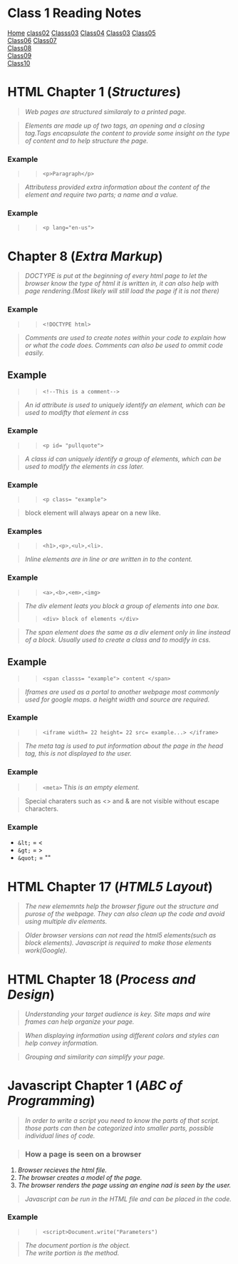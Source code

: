 # **Class 1 Reading Notes**

[Home](README.md)
[class02](Class02.md)
[Classs03](Class03.md)
[Class04](Class04.md)
[Class03](Class03.md)
[Class05](Class05.md)  
[Class06](Class06.md)
[Class07](Class07.md)  
[Class08](Class08.md)  
[Class09](Class09.md)  
[Class10](class10.md)

# **HTML Chapter 1** (*Structures*)

>*Web pages are structured similaraly to a printed page.*

>*Elements are made up of two tags, an opening and a closing tag.Tags encapsulate the content to provide some insight on the type of content and to help structure the page.*

### **Example**

>> `<p>Paragraph</p>`

>*Attributess provided extra information about the content of the element and require two parts; a name and a value.*

### **Example**

>> `<p lang="en-us">`  

# **Chapter 8** (*Extra Markup*)

>*DOCTYPE is put at the beginning of every html page to let the browser know the type of html it is written in, it can also help with page rendering.(Most likely will still load the page if it is not there)*

### **Example**

>> `<!DOCTYPE html>`

>*Comments are used to create notes within your code to explain how or what the code does. Comments can also be used to ommit code easily.*

## **Example**

>> `<!--This is a comment-->`

>*An id attribute is used to uniquely identify an element, which can be used to modifty that element in css*

### **Example**

>> `<p id= "pullquote">`

> *A class id can uniquely identify a group of elements, which can be used to modify the elements in css later.*

### **Example**

>> `<p class= "example">`

> block element will always apear on a new like.

### **Examples**

>> `<h1>,<p>,<ul>,<li>.`

> *Inline elements are in line or are written in to the content.*

### **Example**

>> `<a>,<b>,<em>,<img>`

> *The div element leats you block a group of elements into one box.*
>> `<div> block of elements </div>`

>*The span element does the same as a div element only in line instead of a block. Usually used to create a class and to modify in css.*
## **Example**
>> `<span classs= "example"> content </span>`

> *Iframes are used as a portal to another webpage most commonly used for google maps. a height width and source are required.*

### **Example**

>> `<iframe
width= 22
height= 22
src= example...> </iframe>`

> *The meta tag is used to put information about the page in the head tag, this is not displayed to the user.*

### **Example**

>> `<meta>` T*his is an empty element.*

>Special charaters such as <> and & are not visible without escape characters.

### **Example**
>>
+ `&lt;` = <
+ `&gt;` = >
+ `&quot;` = ""

# **HTML Chapter 17** (*HTML5 Layout*)

> *The new elememnts help the browser figure out the structure and purose of the webpage. They can also clean up the code and avoid using multiple div elements.*

>*Older browser versions can not read the html5 elements(such as block elements). Javascript is required to make those elements work(Google).*

# **HTML Chapter 18** (*Process and Design*)

>*Understanding your target audience is key. Site maps and wire frames can help organize your page.*

>*When displaying information using different colors and styles can help convey information.*

>*Grouping and similarity can simplify your page.*

# **Javascript Chapter 1** (*ABC of Programming*)

>*In order to write a script you need to know the parts of that script. those parts can then be categorized into smaller parts, possible individual lines of code.*

>### How a page is seen on a browser

1. *Browser recieves the html file.*
1. *The browser creates a model of the page.*
1. *The browser renders the page ussing an engine nad is seen by the user.*

> *Javascript can be run in the HTML file and can be placed in the code.*

### **Example**

>> `<script>Document.write("Parameters")`

> *The document portion is the object.*  
> *The write portion is the method.*
